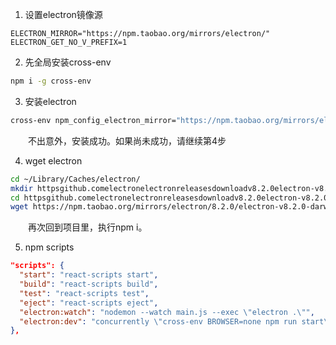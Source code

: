 1. 设置electron镜像源
```
ELECTRON_MIRROR="https://npm.taobao.org/mirrors/electron/"
ELECTRON_GET_NO_V_PREFIX=1
```

2. 先全局安装cross-env
```bash
npm i -g cross-env
```

3. 安装electron
```bash
cross-env npm_config_electron_mirror="https://npm.taobao.org/mirrors/electron/" npm_config_electron_custom_dir="8.2.0" npm i -D
```
&emsp;&emsp;不出意外，安装成功。如果尚未成功，请继续第4步

4. wget electron
```bash
cd ~/Library/Caches/electron/
mkdir httpsgithub.comelectronelectronreleasesdownloadv8.2.0electron-v8.2.0-darwin-x64.zip
cd httpsgithub.comelectronelectronreleasesdownloadv8.2.0electron-v8.2.0-darwin-x64.zip
wget https://npm.taobao.org/mirrors/electron/8.2.0/electron-v8.2.0-darwin-x64.zip
```
&emsp;&emsp;再次回到项目里，执行npm i。

5. npm scripts
```json
"scripts": {
  "start": "react-scripts start",
  "build": "react-scripts build",
  "test": "react-scripts test",
  "eject": "react-scripts eject",
  "electron:watch": "nodemon --watch main.js --exec \"electron .\"",
  "electron:dev": "concurrently \"cross-env BROWSER=none npm run start\" \"wait-on http://localhost:3000 && npm run electron:watch\""
},
```